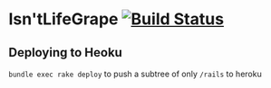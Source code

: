 # Isn'tLifeGrape [![Build Status](https://travis-ci.org/Sinetheta/isntlifegrape.svg?branch=master)](https://travis-ci.org/Sinetheta/isntlifegrape)

## Deploying to Heoku

`bundle exec rake deploy` to push a subtree of only `/rails` to heroku
